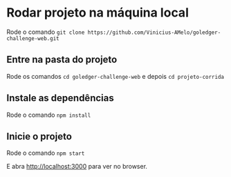 # Rodar projeto na máquina local

Rode o comando `git clone https://github.com/Vinicius-AMelo/goledger-challenge-web.git`

## Entre na pasta do projeto

Rode os comandos `cd goledger-challenge-web` e depois `cd projeto-corrida`

## Instale as dependências

Rode o comando `npm install`

## Inicie o projeto

Rode o comando `npm start`

E abra [http://localhost:3000](http://localhost:3000) para ver no browser.
